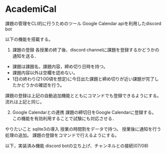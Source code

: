 # AcademiCal
課題の管理をCLI的に行うためのツール
Google Calendar apiを利用したdiscord bot

以下の機能を搭載する。
1. 課題の登録
各授業の終了後、discord channelに課題を登録するかどうかの通知を送る．
- 課題は課題名，課題内容，締め切り日時を持つ。
- 課題内容以外は空欄を認めない。
- 1日の終わり(21:00頃を想定)に今日出た課題と締め切りが近い課題が完了したかどうかの確認を行う。

課題の登録は上記の自動追加機能とともにコマンドでも登録できるようにする。流れは上記と同じ。


2. Google Calendarとの連携
課題の締切日をGoogle Calendarに登録する。
この機能を有効利用することで試験にも対応させる．

やりたいこと
sqlite3の導入
授業の時間割をデータで持つ。
授業後に通知を行う処理の追加。
課題の登録をコマンドで行えるようにする。



以下，実装済み機能
discord botの立ち上げ、チャンネルとの接続(07/08)
